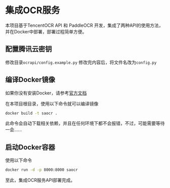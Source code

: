 # 集成OCR服务

本项目基于TencentOCR API 和 PaddleOCR 开发，集成了两种API的使用方法，并在Docker中部署，部署过程简单方便。

## 配置腾讯云密钥

修改目录`ocrapi/config.example.py` 修改完内容后，将文件名改为`config.py`

## 编译Docker镜像

如果你没有安装Docker，请参考[官方文档](https://docs.docker.com/engine/install/)

在本项目根目录，使用以下命令就可以编译镜像

```bash
docker build -t saocr .
```

此命令会自动下载相关依赖，并且在任何环境下都不会报错，不过，可能需要等待一会......


## 启动Docker容器

使用以下命令

```bash
docker run -d -p 8000:8000 saocr
```

至此，集成OCR服务API部署完成。